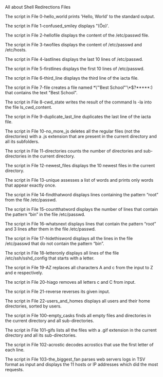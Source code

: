 All about Shell Redirections Files

The script in File 0-hello_world prints 'Hello, World' to the standard output.

The script in File 1-confused_smiley displays "(Ôo)'.

The script in File 2-hellofile displays the content of the /etc/passwd file.

The script in File 3-twofiles displays the content of /etc/passwd and /etc/hosts.

The script in File 4-lastlines displays the last 10 lines of /etc/passwd.

The script in File 5-firstlines displays the first 10 lines of /etc/passwd.

The script in File 6-third_line displays the third line of the iacta file.

The script in File 7-file creates a file named \*\\'"Best School"\'\\*$\?\*\*\*\*\*:) that contains the text "Best School".

The script in File 8-cwd_state writes the result of the command ls -la into the file ls_cwd_content.

The script in File 9-duplicate_last_line duplicates the last line of the iacta file.

The script in File 10-no_more_js deletes all the regular files (not the directories) with a .js extension that are present in the current directory and all its subfolders.

The script in File 11-directories counts the number of directories and sub-directories in the current directory.

The script in File 12-newest_files displays the 10 newest files in the current directory.

The script in File 13-unique assesses a list of words and prints only words that appear exactly once.

The script in File 14-findthatword displays lines containing the pattern “root” from the file /etc/passwd.

The script in File 15-countthatword displays the number of lines that contain the pattern “bin” in the file /etc/passwd.

The script in File 16-whatsnext displays lines that contain the pattern “root” and 3 lines after them in the file /etc/passwd.

The script in File 17-hidethisword displays all the lines in the file /etc/passwd that do not contain the pattern “bin”.

The script in File 18-letteronly displays all lines of the file /etc/ssh/sshd_config that starts with a letter.

The script in File 19-AZ replaces all characters A and c from the input to Z and e respectively.

The script in File 20-hiago removes all letters c and C from input.

The script in File 21-reverse reverses its given input.

The script in File 22-users_and_homes displays all users and their home directories, sorted by users.

The script in File 100-empty_casks finds all empty files and directories in the current directory and all sub-directories.

The script in File 101-gifs lists all the files with a .gif extension in the current directory and all its sub-directories.

The script in File 102-acrostic decodes acrostics that use the first letter of each line.

The script in File 103-the_biggest_fan parses web servers logs in TSV format as input and displays the 11 hosts or IP addresses which did the most requests.
